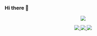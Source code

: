 ### Hi there 👋

<p align="center">
  <a href="https://github.com/xbdcc">
    <img src="https://github-readme-stats.vercel.app/api?username=xbdcc&show_icons=true" />
  </a>
</p>
<p align="center">
  <a href="http://xbdcc.github.io">
    <img src="https://img.shields.io/badge/blog-xbdcc-blue"
  </a>  
  <a href="https://github.com/xbdcc">
    <img src="https://komarev.com/ghpvc/?username=xbdcc" />
  </a>  
  <a href="http://xbdcc.cn">
    <img src="https://img.shields.io/badge/site-xbdcc-blue"
  </a>  
</p>
  
<!--
**xbdcc/xbdcc** is a ✨ _special_ ✨ repository because its `README.md` (this file) appears on your GitHub profile.

Here are some ideas to get you started:

- 🔭 I’m currently working on ...
- 🌱 I’m currently learning ...
- 👯 I’m looking to collaborate on ...
- 🤔 I’m looking for help with ...
- 💬 Ask me about ...
- 📫 How to reach me: ...
- 😄 Pronouns: ...
- ⚡ Fun fact: ...
-->
